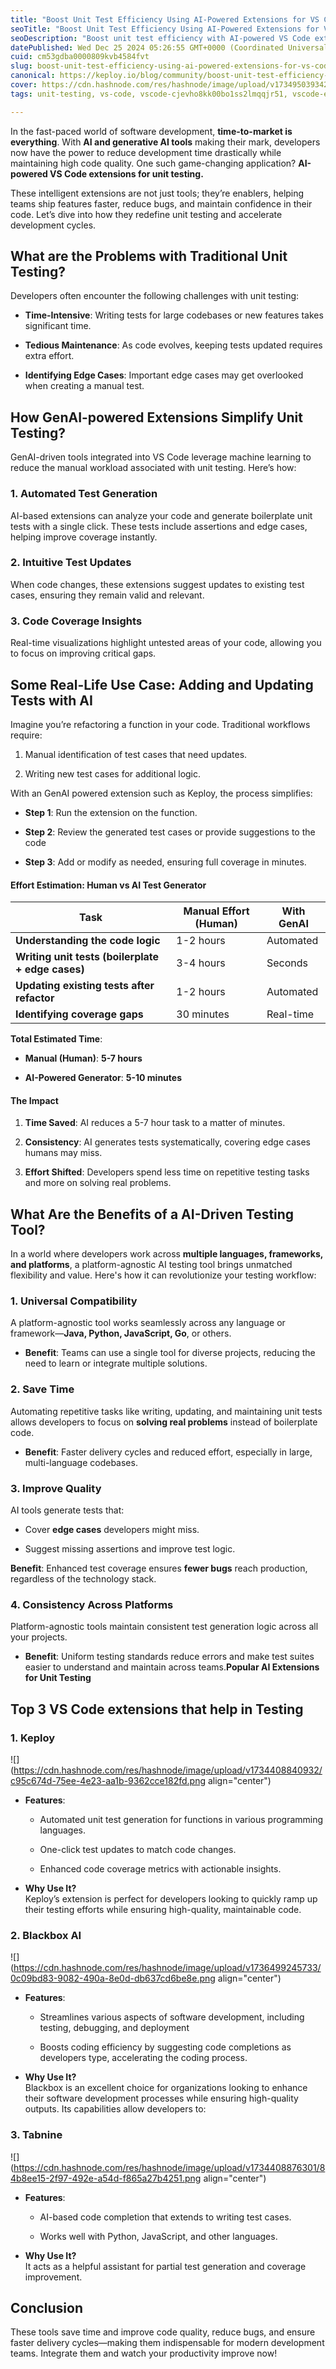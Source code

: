 ```yaml
---
title: "Boost Unit Test Efficiency Using AI-Powered Extensions for VS Code"
seoTitle: "Boost Unit Test Efficiency Using AI-Powered Extensions for VS Code"
seoDescription: "Boost unit test efficiency with AI-powered VS Code extensions, reducing bugs and development time while enhancing code quality and coverage"
datePublished: Wed Dec 25 2024 05:26:55 GMT+0000 (Coordinated Universal Time)
cuid: cm53gdba0000809kvb4584fvt
slug: boost-unit-test-efficiency-using-ai-powered-extensions-for-vs-code
canonical: https://keploy.io/blog/community/boost-unit-test-efficiency-using-ai-powered-extensions-for-vs-code
cover: https://cdn.hashnode.com/res/hashnode/image/upload/v1734950393424/0c0fc48b-3451-4a77-ae72-ee61d4509317.png
tags: unit-testing, vs-code, vscode-cjevho8kk00bo1ss2lmqqjr51, vscode-extensions, vscode-tips, ai-tools, ai-agents

---
```


In the fast-paced world of software development, **time-to-market is everything**. With **AI and generative AI tools** making their mark, developers now have the power to reduce development time drastically while maintaining high code quality. One such game-changing application? **AI-powered VS Code extensions for unit testing.**

These intelligent extensions are not just tools; they’re enablers, helping teams ship features faster, reduce bugs, and maintain confidence in their code. Let’s dive into how they redefine unit testing and accelerate development cycles.

## What are the Problems with Traditional Unit Testing?

Developers often encounter the following challenges with unit testing:

* **Time-Intensive**: Writing tests for large codebases or new features takes significant time.
    
* **Tedious Maintenance**: As code evolves, keeping tests updated requires extra effort.
    
* **Identifying Edge Cases**: Important edge cases may get overlooked when creating a manual test.
    

## **How GenAI-powered Extensions Simplify Unit Testing?**

GenAI-driven tools integrated into VS Code leverage machine learning to reduce the manual workload associated with unit testing. Here’s how:

### 1\. **Automated Test Generation**

AI-based extensions can analyze your code and generate boilerplate unit tests with a single click. These tests include assertions and edge cases, helping improve coverage instantly.

### 2\. Intuitive **Test Updates**

When code changes, these extensions suggest updates to existing test cases, ensuring they remain valid and relevant.

### 3\. **Code Coverage Insights**

Real-time visualizations highlight untested areas of your code, allowing you to focus on improving critical gaps.

## **Some Real-Life Use Case: Adding and Updating Tests with AI**

Imagine you’re refactoring a function in your code. Traditional workflows require:

1. Manual identification of test cases that need updates.
    
2. Writing new test cases for additional logic.
    

With an GenAI powered extension such as Keploy, the process simplifies:

* **Step 1**: Run the extension on the function.
    
* **Step 2**: Review the generated test cases or provide suggestions to the code
    
* **Step 3**: Add or modify as needed, ensuring full coverage in minutes.
    

#### **Effort Estimation: Human vs AI Test Generator**

| **Task** | **Manual Effort (Human)** | **With GenAI** |
| --- | --- | --- |
| **Understanding the code logic** | 1-2 hours | Automated |
| **Writing unit tests (boilerplate + edge cases)** | 3-4 hours | Seconds |
| **Updating existing tests after refactor** | 1-2 hours | Automated |
| **Identifying coverage gaps** | 30 minutes | Real-time |

**Total Estimated Time**:

* **Manual (Human)**: **5-7 hours**
    
* **AI-Powered Generator**: **5-10 minutes**
    

#### **The Impact**

1. **Time Saved**: AI reduces a 5-7 hour task to a matter of minutes.
    
2. **Consistency**: AI generates tests systematically, covering edge cases humans may miss.
    
3. **Effort Shifted**: Developers spend less time on repetitive testing tasks and more on solving real problems.
    

## What Are the Benefits of a AI-Driven Testing Tool?

In a world where developers work across **multiple languages, frameworks, and platforms**, a platform-agnostic AI testing tool brings unmatched flexibility and value. Here's how it can revolutionize your testing workflow:

### **1\. Universal Compatibility**

A platform-agnostic tool works seamlessly across any language or framework—**Java, Python, JavaScript, Go**, or others.

* **Benefit**: Teams can use a single tool for diverse projects, reducing the need to learn or integrate multiple solutions.
    

### **2\. Save Time**

Automating repetitive tasks like writing, updating, and maintaining unit tests allows developers to focus on **solving real problems** instead of boilerplate code.

* **Benefit**: Faster delivery cycles and reduced effort, especially in large, multi-language codebases.
    

### **3\. Improve Quality**

AI tools generate tests that:

* Cover **edge cases** developers might miss.
    
* Suggest missing assertions and improve test logic.
    

**Benefit**: Enhanced test coverage ensures **fewer bugs** reach production, regardless of the technology stack.

### **4\. Consistency Across Platforms**

Platform-agnostic tools maintain consistent test generation logic across all your projects.

* **Benefit**: Uniform testing standards reduce errors and make test suites easier to understand and maintain across teams.**Popular AI Extensions for Unit Testing**
    

## Top 3 VS Code extensions that help in Testing

### 1\. **Keploy**

![](https://cdn.hashnode.com/res/hashnode/image/upload/v1734408840932/c95c674d-75ee-4e23-aa1b-9362cce182fd.png align="center")

* **Features**:
    
    * Automated unit test generation for functions in various programming languages.
        
    * One-click test updates to match code changes.
        
    * Enhanced code coverage metrics with actionable insights.
        
* **Why Use It?**  
    Keploy’s extension is perfect for developers looking to quickly ramp up their testing efforts while ensuring high-quality, maintainable code.
    

### 2\. **Blackbox AI**

![](https://cdn.hashnode.com/res/hashnode/image/upload/v1736499245733/0c09bd83-9082-490a-8e0d-db637cd6be8e.png align="center")

* **Features**:
    
    * Streamlines various aspects of software development, including testing, debugging, and deployment
        
    * Boosts coding efficiency by suggesting code completions as developers type, accelerating the coding process.
        
* **Why Use It?**  
    Blackbox is an excellent choice for organizations looking to enhance their software development processes while ensuring high-quality outputs. Its capabilities allow developers to:
    

### 3\. **Tabnine**

![](https://cdn.hashnode.com/res/hashnode/image/upload/v1734408876301/84b8ee15-2f97-492e-a54d-f865a27b4251.png align="center")

* **Features**:
    
    * AI-based code completion that extends to writing test cases.
        
    * Works well with Python, JavaScript, and other languages.
        
* **Why Use It?**  
    It acts as a helpful assistant for partial test generation and coverage improvement.
    

## Conclusion

These tools save time and improve code quality, reduce bugs, and ensure faster delivery cycles—making them indispensable for modern development teams. Integrate them and watch your productivity improve now!